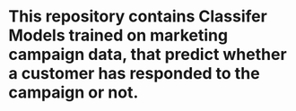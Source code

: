 # This repository contains Classifer Models trained on marketing campaign data, that predict whether a customer has responded to the campaign or not.
